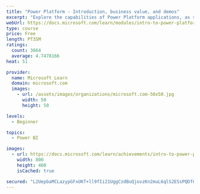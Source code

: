 ```yaml
---
title: "Power Platform - Introduction, business value, and demos"
excerpt: "Explore the capabilities of Power Platform applications, as seen in demonstrations and customer case studies."
webUrl: https://docs.microsoft.com/learn/modules/intro-to-power-platform-mba/
type: course
price: Free
length: PT35M
ratings:
  count: 3664
  average: 4.7478166
heat: 51

provider:
  name: Microsoft Learn
  domain: microsoft.com
  images:
    - url: /assets/images/organizations/microsoft.com-50x50.jpg
      width: 50
      height: 50

levels:
  - Beginner

topics:
  - Power BI

images:
  - url: https://docs.microsoft.com/learn/achievements/intro-to-power-platform-social.png
    width: 800
    height: 400
    isCached: true

secured: "L2UepbaMCLazypGFxUKT+ll9fIi21UggCzdBuQjovzKn2muL6qlS2ESsPQDfQ4x+skA+CDcEmTu+0ug1csh4BYxn/YjGY+ESPppU7xBVvR0+qcU9VlMv4Hx9KMCf3kzH75ot8fXBN8ujlz2g5+3yCZfuINnC5pae/DazbRwBTW6YCM+9Kum4y72yy3jqDgpYVzPn0B+JdVhYSllKQFc7BfXaaSiFTDBxatN/+eLu6Ttl0fHamdt+y3l8KO93CcPnudYuEtG/cEAl7qW9RyjtFbriMLAYm7YkqnTzUSOq29OmHhgjIbCpCDm1s8fSSxmLWi9IwRUlm6C2Mf+52RU+q5Ikz0IcPfgCOu05Qufq04p28MJTUrNn+F/Gv51jJWsipgmYn7thUk+Flj4n04jqFh60rxnb+YuxVv9LznDaP2I=;V3fjOa0MpFc+GTQu1rjNtw=="
---
```


